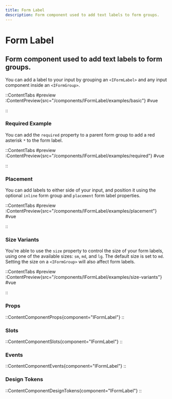```yaml
---
title: Form Label
description: Form component used to add text labels to form groups. 
---
```


# Form Label
## Form component used to add text labels to form groups. 

You can add a label to your input by grouping an `<IFormLabel>` and any input component inside an `<IFormGroup>`. 

::ContentTabs
#preview
:ContentPreview{src="/components/IFormLabel/examples/basic"}
#vue
<!-- Autodocs{src="@inkline/inkline/components/IFormLabel/examples/basic.vue" lang="vue"} -->
::

### Required Example
You can add the `required` property to a parent form group to add a red asterisk `*` to the form label. 

::ContentTabs
#preview
:ContentPreview{src="/components/IFormLabel/examples/required"}
#vue
<!-- Autodocs{src="@inkline/inkline/components/IFormLabel/examples/required.vue" lang="vue"} -->
::


### Placement
You can add labels to either side of your input, and position it using the optional `inline` form group and `placement` form label properties.

::ContentTabs
#preview
:ContentPreview{src="/components/IFormLabel/examples/placement"}
#vue
<!-- Autodocs{src="@inkline/inkline/components/IFormLabel/examples/placement.vue" lang="vue"} -->
::


### Size Variants
You're able to use the `size` property to control the size of your form labels, using one of the available sizes: `sm`, `md`, and `lg`. The default size is set to `md`. Setting the size on a `<IFormGroup>` will also affect form labels.

::ContentTabs
#preview
:ContentPreview{src="/components/IFormLabel/examples/size-variants"}
#vue
<!-- Autodocs{src="@inkline/inkline/components/IFormLabel/examples/size-variants.vue" lang="vue"} -->
::


### Props
::ContentComponentProps{component="IFormLabel"}
::

### Slots
::ContentComponentSlots{component="IFormLabel"}
::

### Events
::ContentComponentEvents{component="IFormLabel"}
::

### Design Tokens
::ContentComponentDesignTokens{component="IFormLabel"}
::
